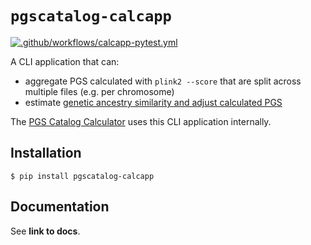 # `pgscatalog-calcapp`

[![.github/workflows/calcapp-pytest.yml](https://github.com/PGScatalog/pygscatalog/actions/workflows/calcapp-pytest.yml/badge.svg?branch=main)](https://github.com/PGScatalog/pygscatalog/actions/workflows/calcapp-pytest.yml)

A CLI application that can:

* aggregate PGS calculated with `plink2 --score` that are split across multiple files (e.g. per chromosome)
* estimate [genetic ancestry similarity and adjust calculated PGS](https://pgsc-calc.readthedocs.io/en/latest/explanation/geneticancestry.html)

The [PGS Catalog Calculator](https://github.com/PGScatalog/pgsc_calc) uses this CLI application internally. 


## Installation 

```
$ pip install pgscatalog-calcapp
```

## Documentation

See **link to docs**.
